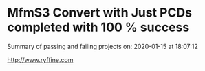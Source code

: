 # MfmS3 Convert with Just PCDs completed with 100 % success

Summary of passing and failing projects on: 2020-01-15 at 18:07:12

http://www.ryffine.com
